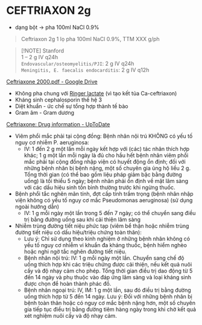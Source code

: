 # CEFTRIAXON 2g  
- dạng bột -> pha 100ml NaCl 0.9%  
> Ceftriaxon 2g 1 lọ pha 100ml NaCl 0.9%, TTM XXX g/ph  
  
> [!NOTE] Stanford  
> 1 – 2 g IV q24h  
> `Endovascular/osteomyelitis/PJI`: 2 g IV q24h  
> `Meningitis, E. faecalis endocarditis`: 2 g IV q12h  
  
  
[Ceftriaxone 2000.pdf - Google Drive](https://drive.google.com/file/d/1ZDEFMiJatbw7_PLASUGfUMvyIw_b0oac/view)  
- Không pha chung với [Ringer lactate](Ringer%20lactate.md) (vì tạo kết tủa Ca-ceftriaxon)  
- Kháng sinh cephalosporin thế hệ 3  
- Diệt khuẩn - ức chế sự tổng hợp thành tế bào  
- Gram âm - Gram dương  
  
[Ceftriaxone: Drug information - UpToDate](https://www.uptodate.com/contents/ceftriaxone-drug-information)  
- Viêm phổi mắc phải tại cộng đồng: Bệnh nhân nội trú KHÔNG có yếu tố nguy cơ nhiễm P. aeruginosa:  
	- IV: 1 đến 2 g một lần mỗi ngày kết hợp với (các) tác nhân thích hợp khác; 1 g một lần mỗi ngày là đủ cho hầu hết bệnh nhân viêm phổi mắc phải tại cộng đồng nhập viện có huyết động ổn định; đối với những bệnh nhân bị bệnh nặng, một số chuyên gia ủng hộ liều 2 g. Tổng thời gian (có thể bao gồm liệu pháp giảm bậc bằng đường uống) là tối thiểu 5 ngày; bệnh nhân phải ổn định về mặt lâm sàng với các dấu hiệu sinh tồn bình thường trước khi ngừng thuốc.  
- Bệnh phổi tắc nghẽn mãn tính, đợt cấp tính trầm trọng (bệnh nhân nhập viện không có yếu tố nguy cơ mắc Pseudomonas aeruginosa) (sử dụng ngoài hướng dẫn)  
	- IV: 1 g mỗi ngày một lần trong 5 đến 7 ngày; có thể chuyển sang điều trị bằng đường uống sau khi cải thiện lâm sàng  
- Nhiễm trùng đường tiết niệu phức tạp (viêm bể thận hoặc nhiễm trùng đường tiết niệu có dấu hiệu/triệu chứng toàn thân):  
	- Lưu ý: Chỉ sử dụng theo kinh nghiệm ở những bệnh nhân không có yếu tố nguy cơ nhiễm vi khuẩn đa kháng thuốc, bệnh hiểm nghèo hoặc nghi ngờ tắc nghẽn đường tiết niệu.   
	- Bệnh nhân nội trú: IV: 1 g mỗi ngày một lần. Chuyển sang chế độ uống thích hợp khi các triệu chứng được cải thiện, nếu kết quả nuôi cấy và độ nhạy cảm cho phép. Tổng thời gian điều trị dao động từ 5 đến 14 ngày và phụ thuộc vào đáp ứng lâm sàng và loại kháng sinh được chọn để hoàn thành phác đồ.  
	- Bệnh nhân ngoại trú: IV, IM: 1 g một lần, sau đó điều trị bằng đường uống thích hợp từ 5 đến 14 ngày. Lưu ý: Đối với những bệnh nhân bị bệnh toàn thân hoặc có nguy cơ mắc bệnh nặng hơn, một số chuyên gia tiếp tục điều trị bằng đường tiêm hàng ngày trong khi chờ kết quả xét nghiệm nuôi cấy và độ nhạy cảm.  
  
